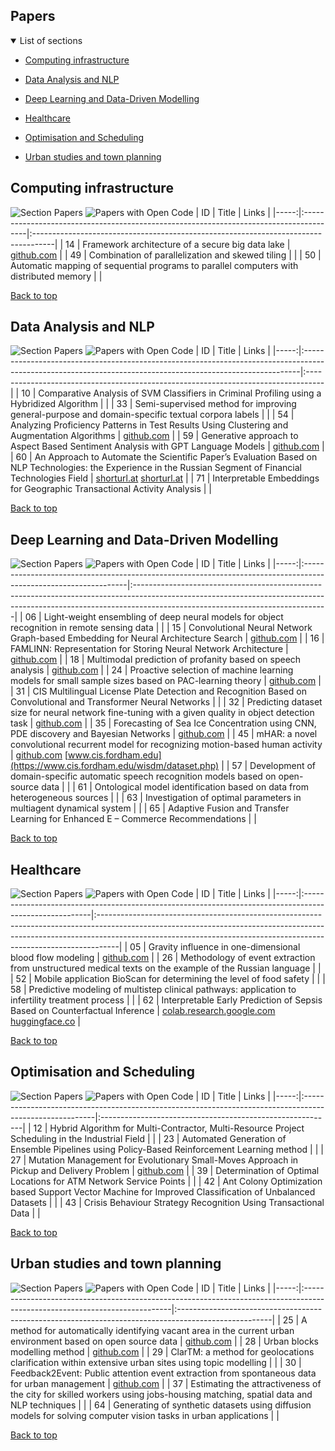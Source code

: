 
## Papers

<details open>
<summary>List of sections<a id="sections"></a></summary>

- [Computing infrastructure](#computing-infrastructure)

- [Data Analysis and NLP](#data-analysis-and-nlp)

- [Deep Learning and Data-Driven Modelling](#deep-learning-and-data-driven-modelling)

- [Healthcare](#healthcare)

- [Optimisation and Scheduling](#optimisation-and-scheduling)

- [Urban studies and town planning](#urban-studies-and-town-planning)

</details>

## Computing infrastructure

![Section Papers](https://img.shields.io/badge/Section%20Papers-3-42BA16) ![Papers with Open Code](https://img.shields.io/badge/Papers%20with%20Open%20Code-1-1D7FBF)
|   ID | Title                                                                                  | Links                                                                              |
|-----:|:---------------------------------------------------------------------------------------|:-----------------------------------------------------------------------------------|
|   14 | Framework architecture of a secure big data lake                                       | [github.com](https://github.com/IcyAltair/Pet-projects/tree/main/SDLAF_dashboards) |
|   49 | Combination of parallelization and skewed tiling                                       |                                                                                    |
|   50 | Automatic mapping of sequential programs to parallel computers with distributed memory |                                                                                    |

[Back to top](#papers)

## Data Analysis and NLP

![Section Papers](https://img.shields.io/badge/Section%20Papers-6-42BA16) ![Papers with Open Code](https://img.shields.io/badge/Papers%20with%20Open%20Code-3-1D7FBF)
|   ID | Title                                                                                                                                                      | Links                                                                             |
|-----:|:-----------------------------------------------------------------------------------------------------------------------------------------------------------|:----------------------------------------------------------------------------------|
|   10 | Comparative Analysis of SVM Classifiers in Criminal Profiling using a Hybridized Algorithm                                                                 |                                                                                   |
|   33 | Semi-supervised method for improving general-purpose and domain-specific textual corpora labels                                                            |                                                                                   |
|   54 | Analyzing Proficiency Patterns in Test Results Using Clustering and Augmentation Algorithms                                                                | [github.com](https://github.com/kdeviatiarova/PROCEDIA-YSC-APPTRUCAA)             |
|   59 | Generative approach to Aspect Based Sentiment Analysis with GPT Language Models                                                                            | [github.com](https://github.com/stas1f1/gpt-aste)                                 |
|   60 | An Approach to Automate the Scientific Paper’s Evaluation Based on NLP Technologies: the Experience in the Russian Segment of Financial Technologies Field | [shorturl.at](https://shorturl.at/fzEG7) [shorturl.at](https://shorturl.at/lovxA) |
|   71 | Interpretable Embeddings for Geographic Transactional Activity Analysis                                                                                    |                                                                                   |

[Back to top](#papers)

## Deep Learning and Data-Driven Modelling

![Section Papers](https://img.shields.io/badge/Section%20Papers-13-42BA16) ![Papers with Open Code](https://img.shields.io/badge/Papers%20with%20Open%20Code-7-1D7FBF)
|   ID | Title                                                                                                           | Links                                                                                                                                                                                                       |
|-----:|:----------------------------------------------------------------------------------------------------------------|:------------------------------------------------------------------------------------------------------------------------------------------------------------------------------------------------------------|
|   06 | Light-weight ensembling of deep neural models for object recognition in remote sensing data                     |                                                                                                                                                                                                             |
|   15 | Convolutional Neural Network Graph-based Embedding for Neural Architecture Search                               | [github.com](https://github.com/Turukmokto/GraphEmbedding-dev)                                                                                                                                              |
|   16 | FAMLINN: Representation for Storing Neural Network Architecture                                                 | [github.com](https://github.com/IvanMaslov/famlinn)                                                                                                                                                         |
|   18 | Multimodal prediction of profanity based on speech analysis                                                     | [github.com](https://github.com/expertspec/profanity-predictor)                                                                                                                                             |
|   24 | Proactive selection of machine learning models for small sample sizes based on PAC-learning theory              | [github.com](https://github.com/Anna-Pinewood/Ischemic_Stroke_Prediction)                                                                                                                                   |
|   31 | CIS Multilingual License Plate Detection and Recognition Based on Convolutional and Transformer Neural Networks |                                                                                                                                                                                                             |
|   32 | Predicting dataset size for neural network fine-tuning with a given quality in object detection task            | [github.com](https://github.com/phoenix-1202/Predicting-dataset-size)                                                                                                                                       |
|   35 | Forecasting of Sea Ice Concentration using CNN, PDE discovery and Bayesian Networks                             | [github.com](https://github.com/ITMO-NSS-team/ice-concentration-prediction-paper)                                                                                                                           |
|   45 | mHAR: a novel convolutional recurrent model for recognizing motion-based human activity                         | [github.com](https://github.com/prabhatkumar13/mHAR-a-novel-convolutional-recurrent-model-for-recognizing-motion-based-human-activity) [www.cis.fordham.edu](https://www.cis.fordham.edu/wisdm/dataset.php) |
|   57 | Development of domain-specific automatic speech recognition models based on open-source data                    |                                                                                                                                                                                                             |
|   61 | Ontological model identification based on data from heterogeneous sources                                       |                                                                                                                                                                                                             |
|   63 | Investigation of optimal parameters in multiagent dynamical system                                              |                                                                                                                                                                                                             |
|   65 | Adaptive Fusion and Transfer Learning for Enhanced E – Commerce Recommendations                                 |                                                                                                                                                                                                             |

[Back to top](#papers)

## Healthcare

![Section Papers](https://img.shields.io/badge/Section%20Papers-5-42BA16) ![Papers with Open Code](https://img.shields.io/badge/Papers%20with%20Open%20Code-2-1D7FBF)
|   ID | Title                                                                                                  | Links                                                                                                                                                                                                                                          |
|-----:|:-------------------------------------------------------------------------------------------------------|:-----------------------------------------------------------------------------------------------------------------------------------------------------------------------------------------------------------------------------------------------|
|   05 | Gravity influence in one-dimensional blood flow modeling                                               | [github.com](https://github.com/ITMO-MMRM-lab/Complex_bloodflow_model)                                                                                                                                                                         |
|   26 | Methodology of event extraction from unstructured medical texts on the example of the Russian language |                                                                                                                                                                                                                                                |
|   52 | Mobile application BioScan for determining the level of food safety                                    |                                                                                                                                                                                                                                                |
|   58 | Predictive modeling of multistep clinical pathways: application to infertility treatment process       |                                                                                                                                                                                                                                                |
|   62 | Interpretable Early Prediction of Sepsis Based on Counterfactual Inference                             | [colab.research.google.com](https://colab.research.google.com/drive/18cpFuWNliXGtONulvjGD60YF30CiOARl?usp=sharing) [huggingface.co](https://huggingface.co/datasets/Erick-UM/Sepsis_counterfacual_inference/blob/main/nomiss_tar_train_df.csv) |

[Back to top](#papers)

## Optimisation and Scheduling

![Section Papers](https://img.shields.io/badge/Section%20Papers-6-42BA16) ![Papers with Open Code](https://img.shields.io/badge/Papers%20with%20Open%20Code-1-1D7FBF)
|   ID | Title                                                                                                   | Links                                                     |
|-----:|:--------------------------------------------------------------------------------------------------------|:----------------------------------------------------------|
|   12 | Hybrid Algorithm for Multi-Contractor, Multi-Resource Project Scheduling in the Industrial Field        |                                                           |
|   23 | Automated Generation of Ensemble Pipelines using Policy-Based Reinforcement Learning method             |                                                           |
|   27 | Mutation Management for Evolutionary Small-Moves Approach in Pickup and Delivery Problem                | [github.com](https://github.com/xeniabaturina/pdp_python) |
|   39 | Determination of Optimal Locations for ATM Network Service Points                                       |                                                           |
|   42 | Ant Colony Optimization based Support Vector Machine for Improved Classification of Unbalanced Datasets |                                                           |
|   43 | Crisis Behaviour Strategy Recognition Using Transactional Data                                          |                                                           |

[Back to top](#papers)

## Urban studies and town planning

![Section Papers](https://img.shields.io/badge/Section%20Papers-6-42BA16) ![Papers with Open Code](https://img.shields.io/badge/Papers%20with%20Open%20Code-3-1D7FBF)
|   ID | Title                                                                                                                      | Links                                                                                                |
|-----:|:---------------------------------------------------------------------------------------------------------------------------|:-----------------------------------------------------------------------------------------------------|
|   25 | A method for automatically identifying vacant area in the current urban environment based on open source data              | [github.com](https://github.com/Mvin8/vacant_land)                                                   |
|   28 | Urban blocks modelling method                                                                                              | [github.com](https://github.com/iduprojects/masterplanning/tree/main/masterplan_tools/method/blocks) |
|   29 | ClarTM: a method for geolocations clarification within extensive urban sites using topic modelling                         |                                                                                                      |
|   30 | Feedback2Event: Public attention event extraction from spontaneous data for urban management                               | [github.com](https://github.com/Text-Analytics/SOIKA/tree/ysc_conference_code/ysc_examples)          |
|   37 | Estimating the attractiveness of the city for skilled workers using jobs-housing matching, spatial data and NLP techniques |                                                                                                      |
|   64 | Generating of synthetic datasets using diffusion models for solving computer vision tasks in urban applications            |                                                                                                      |

[Back to top](#papers)

